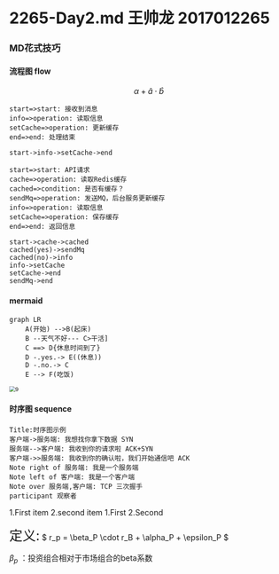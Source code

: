 2265-Day2.md
王帅龙 2017012265
=======
### MD花式技巧

#### 流程图 flow

$$
\alpha+\hat a\cdot \hat b
$$



```flow
start=>start: 接收到消息
info=>operation: 读取信息
setCache=>operation: 更新缓存
end=>end: 处理结束

start->info->setCache->end
```



```flow
start=>start: API请求
cache=>operation: 读取Redis缓存
cached=>condition: 是否有缓存？
sendMq=>operation: 发送MQ，后台服务更新缓存
info=>operation: 读取信息
setCache=>operation: 保存缓存
end=>end: 返回信息

start->cache->cached
cached(yes)->sendMq
cached(no)->info
info->setCache
setCache->end
sendMq->end

```

#### mermaid

```mermaid
graph LR
    A(开始) -->B(起床)
    B --天气不好--- C>干活]
    C ==> D{休息时间到了}
    D -.yes.-> E((休息))
    D -.no.-> C
    E --> F(吃饭)
```

<img src="assets/2020国庆调课.jpg" alt="9" style="zoom: 67%;" />





#### 时序图 sequence

```sequence
Title:时序图示例
客户端->服务端: 我想找你拿下数据 SYN
服务端-->客户端: 我收到你的请求啦 ACK+SYN
客户端->>服务端: 我收到你的确认啦，我们开始通信吧 ACK
Note right of 服务端: 我是一个服务端
Note left of 客户端: 我是一个客户端
Note over 服务端,客户端: TCP 三次握手
participant 观察者
```

1.First item
2.second item
	1.First
	2.Second

<font size=5>定义:</font>	$ r_p = \beta_P \cdot r_B + \alpha_P + \epsilon_P $

$β_p$ ：投资组合相对于市场组合的beta系数
